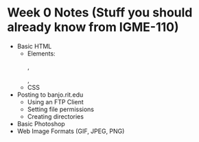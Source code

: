 # Week 0 Notes (Stuff you should already know from IGME-110)

* Basic HTML
  * Elements: <p>,<div>,<h1-h6>
  * CSS
* Posting to banjo.rit.edu
  * Using an FTP Client
  * Setting file permissions
  * Creating directories
* Basic Photoshop
* Web Image Formats (GIF, JPEG, PNG)
